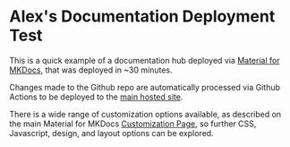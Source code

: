 # Alex's Documentation Deployment Test

This is a quick example of a documentation hub deployed via [Material for MKDocs](https://squidfunk.github.io/mkdocs-material/), that was deployed in ~30 minutes. 

Changes made to the Github repo are automatically processed via Github Actions to be deployed to the [main hosted site](https://alexbrown10.github.io/documentation_test/). 

There is a wide range of customization options available, as described on the main Material for MKDocs [Customization Page](https://squidfunk.github.io/mkdocs-material/setup/), so further CSS, Javascript, design, and layout options can be explored. 
